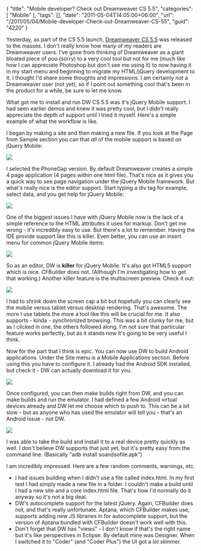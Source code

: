 {
	"title": "Mobile developer? Check out Dreamweaver CS 5.5",
	"categories": [
		"Mobile"
	],
	"tags": [],
	"date": "2011-05-04T14:05:00+06:00",
	"url": "/2011/05/04/Mobile-developer-Check-out-Dreamweaver-CS-55",
	"guid": "4220"
}

Yesterday, as part of the CS 5.5 launch, <a href="http://www.adobe.com/products/dreamweaver.html">Dreamweaver CS 5.5</a> was released to the masses. I don't really know how many of my readers are Dreamweaver users. I've gone from thinking of Dreamweaver as a giant bloated piece of poo (sorry) to a very cool tool but not for me (much like how I can appreciate Photoshop but don't see me using it) to now having it in my start menu and beginning to migrate my HTML/jQuery development to it. I thought I'd share some thoughts and impressions. I am certainly <i>not</i> a Dreamweaver user (not yet), so if I point out something cool that's been in the product for a while, be sure to let me know.
<!--more-->
What got me to install and run DW CS 5.5 was it's jQuery Mobile support. I had seen earlier demos and knew it was pretty cool, but I didn't really appreciate the depth of support until I tried it myself. Here's a simple example of what the workflow is like.

I began by making a site and then making a new file. If you look at the Page from Sample section you can that <i>all</i> of the mobile support is based on jQuery Mobile:

<img src="http://static.raymondcamden.com/images/ScreenClip83.png" />

I selected the PhoneGap version. By default Dreamweaver creates a simple 4 page application (4 pages within one html file). That's nice as it gives you a quick way to see page navigation under the jQuery Mobile framework. But what's really nice is the editor support. Start typing a div tag for example, select data, and you get help for jQuery Mobile:


<img src="http://static.raymondcamden.com/images/cfjedi/ScreenClip84.png" />

One of the biggest issues I have with jQuery Mobile now is the lack of a simple reference to the HTML attributes it uses for markup. Don't get me wrong - it's incredibly easy to use. But there's a lot to remember. Having the IDE provide support like this is killer. Even better, you can use an insert menu for common jQuery Mobile items:

<img src="http://static.raymondcamden.com/images/cfjedi/ScreenClip85.png" />

So as an editor, DW is <b>killer</b> for jQuery Mobile. It's also got HTML5 support which is nice. CFBuilder does not. (Although I'm investigating how to get that working.) Another killer feature is the multiscreen preview. Check it out:

<img src="http://static.raymondcamden.com/images/cfjedi/ScreenClip86.png" />

I had to shrink down the screen cap a bit but hopefully you can clearly see the mobile versus tablet versus desktop rendering. That's awesome. The more I use tablets the more a tool like this will be crucial for me. It also supports - kinda - synchronized browsing. This was a bit clunky for me, but as I clicked in one, the others followed along. I'm not sure that particular feature works perfectly, but as it stands now it's going to be very useful I think.

Now for the part that I think is epic. You can now use DW to build Android applications. Under the Site menu is a Mobile Applications section. Before using this you have to configure it. I already had the Android SDK installed, but check it - DW can actually download it for you.

<img src="http://static.raymondcamden.com/images/cfjedi/ScreenClip87.png" />

Once configured, you can then make builds right from DW, and you can make builds and run the emulator. I had defined a few Android virtual devices already and DW let me choose which to push to. This can be a bit slow - but as anyone who has used the emulator will tell you - that's an Android issue - not DW. 

<img src="http://static.raymondcamden.com/images/cfjedi/ScreenClip88.png" />

I was able to take the build and install it to a real device pretty quickly as well. I don't believe DW supports that just yet, but it's pretty easy from the command line. (Basically "adb install soandsofile.apk")

I am incredibly impressed. Here are a few random comments, warnings, etc.

<ul>
<li>I had issues building when I didn't use a file called index.html. In my first test I had simply made a new file in a folder. I couldn't make a build until I had a new site and a core index.html file. That's how I'd normally do it anyway so it's not a big deal. 
<li>DW's autocomplete support for the latest jQuery. Again, CFBuilder does not, and that's really unfortunate. Aptana, which CFBuilder makes use, supports adding new JS libraries in for autocomplete support, but the version of Aptana bundled with CFBuilder doesn't work well with this. 
<li>Don't forget that DW has "views" - I don't know if that's the right name but it's like perspectives in Eclipse. By default mine was Designer. When I switched it to "Coder" (and "Coder Plus") the UI got a <i>lot</i> slimmer.
</ul>